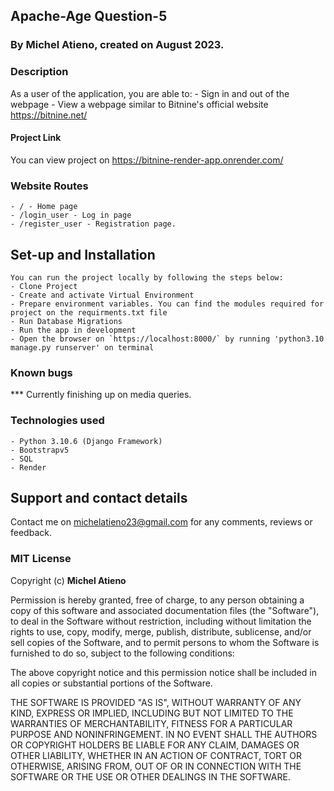 ## Apache-Age Question-5
### By Michel Atieno, created on August 2023.

### Description
As a user of the application, you are able to:
    - Sign in and out of the webpage
    - View a webpage similar to Bitnine's official website https://bitnine.net/

####  Project Link
You can view project on https://bitnine-render-app.onrender.com/ 

### Website Routes
    - / - Home page
    - /login_user - Log in page
    - /register_user - Registration page.
   
## Set-up and Installation
    You can run the project locally by following the steps below:
    - Clone Project
    - Create and activate Virtual Environment
    - Prepare environment variables. You can find the modules required for project on the requirments.txt file
    - Run Database Migrations
    - Run the app in development
    - Open the browser on `https://localhost:8000/` by running 'python3.10 manage.py runserver' on terminal        

###  Known bugs
*** Currently finishing up on media queries.


### Technologies used
    - Python 3.10.6 (Django Framework)
    - Bootstrapv5
    - SQL
    - Render


## Support and contact details
Contact me on michelatieno23@gmail.com for any comments, reviews or feedback.

### MIT License
Copyright (c) **Michel Atieno**

Permission is hereby granted, free of charge, to any person obtaining a copy of this software and associated documentation files (the "Software"), to deal in the Software without restriction, including without limitation the rights to use, copy, modify, merge, publish, distribute, sublicense, and/or sell copies of the Software, and to permit persons to whom the Software is furnished to do so, subject to the following conditions:

The above copyright notice and this permission notice shall be included in all copies or substantial portions of the Software.

THE SOFTWARE IS PROVIDED "AS IS", WITHOUT WARRANTY OF ANY KIND, EXPRESS OR IMPLIED, INCLUDING BUT NOT LIMITED TO THE WARRANTIES OF MERCHANTABILITY, FITNESS FOR A PARTICULAR PURPOSE AND NONINFRINGEMENT. IN NO EVENT SHALL THE AUTHORS OR COPYRIGHT HOLDERS BE LIABLE FOR ANY CLAIM, DAMAGES OR OTHER LIABILITY, WHETHER IN AN ACTION OF CONTRACT, TORT OR OTHERWISE, ARISING FROM, OUT OF OR IN CONNECTION WITH THE SOFTWARE OR THE USE OR OTHER DEALINGS IN THE SOFTWARE.
